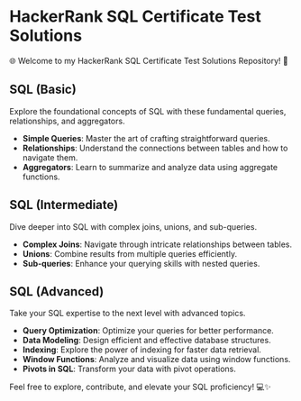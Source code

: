 # HackerRank SQL Certificate Test Solutions

🌐 Welcome to my HackerRank SQL Certificate Test Solutions Repository! 🚀

## SQL (Basic)
Explore the foundational concepts of SQL with these fundamental queries, relationships, and aggregators.

- **Simple Queries**: Master the art of crafting straightforward queries.
- **Relationships**: Understand the connections between tables and how to navigate them.
- **Aggregators**: Learn to summarize and analyze data using aggregate functions.

## SQL (Intermediate)
Dive deeper into SQL with complex joins, unions, and sub-queries.

- **Complex Joins**: Navigate through intricate relationships between tables.
- **Unions**: Combine results from multiple queries efficiently.
- **Sub-queries**: Enhance your querying skills with nested queries.

## SQL (Advanced)
Take your SQL expertise to the next level with advanced topics.

- **Query Optimization**: Optimize your queries for better performance.
- **Data Modeling**: Design efficient and effective database structures.
- **Indexing**: Explore the power of indexing for faster data retrieval.
- **Window Functions**: Analyze and visualize data using window functions.
- **Pivots in SQL**: Transform your data with pivot operations.

Feel free to explore, contribute, and elevate your SQL proficiency! 💻✨

